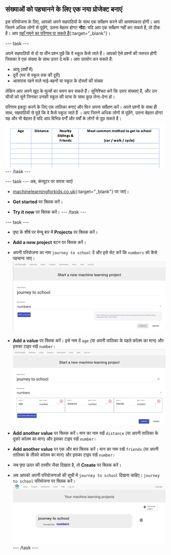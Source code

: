 ## संख्याओं को पहचानने के लिए एक नया प्रोजेक्ट बनाएं

इस परियोजना के लिए, आपको अपने सहपाठियों के साथ एक सर्वेक्षण करने की आवश्यकता होगी। आप जितने अधिक लोगों से पूछेंगे, उतना बेहतर होगा! **नोट:** यदि आप एक सर्वेक्षण नहीं कर​ सकते हैं, तो ठीक है। आप [यहाँ नमूने का परिणाम पा सकते हैं](https://github.com/raspberrypilearning/journey-to-school/en/resources){:target="_blank"}।

--- task ---

अपने सहपाठियों से दो या तीन प्रश्न पूछें कि वे स्कूल कैसे जाते हैं। आपको ऐसे प्रश्नों की जरुरत होगी जिसका वे एक संख्या के साथ उत्तर दे सकें। आप उपयोग कर सकते हैं:
+ आयु (वर्षों में)
+ दूरी (घर से स्कूल तक की दूरी)
+ आसपास रहने वाले भाई-बहनों या स्कूल के दोस्तों की संख्या

लेकिन आप अपने खुद के मूल्यों का चयन कर सकते हैं। सुनिश्चित करें कि उत्तर संख्याएं हैं, और उन चीजों को चुनें जिनका उनकी स्कूल की यात्रा के साथ कुछ लेना-देना हो।

परिणाम इकट्ठा करने के लिए एक तालिका बनाएं और फिर अपना सर्वेक्षण करें। अपने प्रश्नों के साथ ही साथ, सहपाठियों से पूछें कि वे कैसे स्कूल जाते हैं । आप जितने अधिक लोगों से पूछेंगे, उतना बेहतर होगा! यह और भी बेहतर है यदि आप विभिन्न वर्गों और वर्षों के लोगों से पूछ सकते हैं। ![An example of a survey sheet](images/survey-sheet.png) --- /task ---

--- task --- अब, कंप्यूटर पर वापस जाएं!

+ [machinelearningforkids.co.uk](https://machinelearningforkids.co.uk/){:target="_blank"} पर जाएं।

+ **Get started** पर क्लिक करें।

+ **Try it now** पर क्लिक करें। --- /task ---

--- task ---
+ पृष्ठ के शीर्ष पर मेन्यू बार में **Projects** पर क्लिक करें।

+ **Add a new project** बटन पर क्लिक करें।

+ अपनी परियोजना का नाम `journey to school` दें और इसे सेट करें कि `numbers` को कैसे पहचाना जाए। ![एक परियोजना पृष्ठ बनाएँ](images/create.png)

+ **Add a value** पर क्लिक करें। इसे नाम दें `age` (या अपनी तालिका के पहले कॉलम का मान) और इसका टाइप रखें `number`। ![मान जोड़ना](images/add-value.png)

+ **Add another value** पर क्लिक करें। मान का नाम रखें `distance` (या अपनी तालिका के दूसरे कॉलम का मान) और इसका टाइप रखें `number`।

+ **Add another value** पर एक और बार क्लिक करें। मान का नाम रखें `friends` (या अपनी तालिका के तीसरे कॉलम का मान) और इसका टाइप रखें `number`।

+ जब पृष्ठ ऊपर की तस्वीर जैसा दिखता है, तो **Create** पर क्लिक करें।

+ अब आपको अपनी परियोजनाओं की सूची में `journey to school` दिखना चाहिए। `journey to school` परियोजना पर क्लिक करें। ![List of projects containing one entry: journey to school](images/list-of-projects.png) --- /task ---
